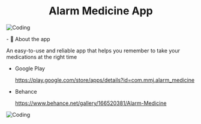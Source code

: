<h1 align="center">Alarm Medicine App</h1>
<img align="center"  alt="Coding" src="https://github.com/Mostafa-jebriel/saves/blob/main/images/alarm.png" alt="mostafa-jebriel" /> 
</p></p> </p>
- 💬 About the app  </p>An easy-to-use and reliable app that helps you remember to take your medications at the right time
</p></p> </p>

* Google Play </p>https://play.google.com/store/apps/details?id=com.mmj.alarm_medicine
</p>

* Behance </p>https://www.behance.net/gallery/166520381/Alarm-Medicine
</p>
</p></p>
<img align="center"  alt="Coding" src="https://github.com/Mostafa-jebriel/saves/blob/main/images/arm.png" alt="mostafa-jebriel" /> 
 
